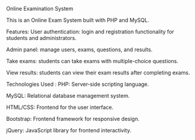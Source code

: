 Online Examination System

This is an Online Exam System built with PHP and MySQL.

Features:
User authentication: login and registration functionality for students and administrators.

Admin panel: manage users, exams, questions, and results.

Take exams: students can take exams with multiple-choice questions.

View results: students can view their exam results after completing exams.

  
Technologies Used :
PHP: Server-side scripting language.

MySQL: Relational database management system.

HTML/CSS: Frontend for the user interface.

Bootstrap: Frontend framework for responsive design.

jQuery: JavaScript library for frontend interactivity.
